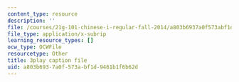 ```yaml
---
content_type: resource
description: ''
file: /courses/21g-101-chinese-i-regular-fall-2014/a803b6937a0f573abf1d9461b1f6b62d_jBNVKat3GoQ.vtt
file_type: application/x-subrip
learning_resource_types: []
ocw_type: OCWFile
resourcetype: Other
title: 3play caption file
uid: a803b693-7a0f-573a-bf1d-9461b1f6b62d
---
```


